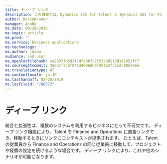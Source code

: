 ```yaml
---
title: ディープ リンク
description: この機能では、Dynamics 365 for Talent と Dynamics 365 for Finance and Operations の間の移動が提供されます。
author: DarinKramer
manager: AnnBe
ms.date: 09/28/2018
ms.topic: article
ms.prod: ''
ms.service: business-applications
ms.technology: ''
ms.author: josaw
audience: end user
ms.openlocfilehash: ce2697fd592f7dfa9b7c2f53e302139181953ff7
ms.sourcegitcommit: 35ddcf3cbf841d4006db6fd01a3fc2cdc08d766d
ms.translationtype: HT
ms.contentlocale: ja-JP
ms.lasthandoff: 02/26/2019
ms.locfileid: "760372"
---
```

# <a name="deep-links"></a>ディープ リンク



統合と拡張性は、複数のシステムを利用するビジネスにとって不可欠です。 ディープ リンク機能により、Talent を Finance and Operations に直接リンクでき、移動するときにリンクにコンテキストが提供されます。 たとえば、Talent の従業員から Finance and Operations の同じ従業員に移動して、プロジェクトや経費の設定を続けるような場合です。 ディープ リンクにより、これや他のシナリオが可能になります。 

<!--
### Who uses this feature
This feature is intended for all users, but is configured by system adminstrators.
## Status
### Development status
In development
-->

